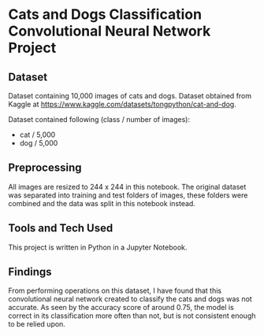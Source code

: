 # Cats and Dogs Classification Convolutional Neural Network Project

## Dataset

Dataset containing 10,000 images of cats and dogs. Dataset obtained from Kaggle at https://www.kaggle.com/datasets/tongpython/cat-and-dog. 

Dataset contained following (class / number of images):

- cat / 5,000
- dog / 5,000

## Preprocessing

All images are resized to 244 x 244 in this notebook. The original dataset was separated into training and test folders of images, these folders were combined and the data was split in this notebook instead.

##  Tools and Tech Used

This project is written in Python in a Jupyter Notebook.

## Findings

From performing operations on this dataset, I have found that this convolutional neural network created to classify the cats and dogs was not accurate. As seen by the accuracy score of around 0.75, the model is correct in its classification more often than not, but is not consistent enough to be relied upon.